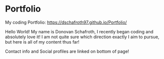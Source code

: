 # Portfolio

My coding Portfolio:
https://dschafroth97.github.io/Portfolio/


Hello World! My name is Donovan Schafroth, I recently began coding and absolutely love it! I am not quite sure which direction exactly I aim to pursue, but here is all of my content thus far! 

Contact info and Social profiles are linked on bottom of page!
